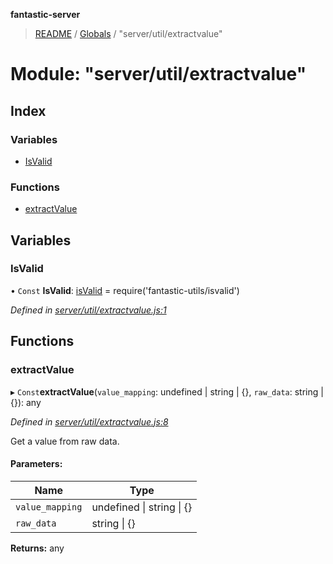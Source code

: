 **fantastic-server**

> [README](../README.md) / [Globals](../globals.md) / "server/util/extractvalue"

# Module: "server/util/extractvalue"

## Index

### Variables

* [IsValid](_server_util_extractvalue_.md#isvalid)

### Functions

* [extractValue](_server_util_extractvalue_.md#extractvalue)

## Variables

### IsValid

• `Const` **IsValid**: [isValid](_packages_fantastic_utils_isvalid_.md#isvalid) = require('fantastic-utils/isvalid')

*Defined in [server/util/extractvalue.js:1](https://github.com/besimorhino/project-fantastic/blob/a9b4b41/server/util/extractvalue.js#L1)*

## Functions

### extractValue

▸ `Const`**extractValue**(`value_mapping`: undefined \| string \| {}, `raw_data`: string \| {}): any

*Defined in [server/util/extractvalue.js:8](https://github.com/besimorhino/project-fantastic/blob/a9b4b41/server/util/extractvalue.js#L8)*

Get a value from raw data.

#### Parameters:

Name | Type |
------ | ------ |
`value_mapping` | undefined \| string \| {} |
`raw_data` | string \| {} |

**Returns:** any
